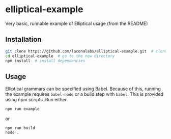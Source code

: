 # elliptical-example

Very basic, runnable example of Elliptical usage (from the README)

## Installation

```sh
git clone https://github.com/laconalabs/elliptical-example.git  # clone repo
cd elliptical-example  # go to the new directory
npm install  # install dependencies
```

## Usage

Elliptical grammars can be specified using Babel. Because of this, running
the example requires `babel-node` or a build step with `babel`. This is
provided using npm scripts. Run either

```sh
npm run example
```

or

```
npm run build
node .
```
